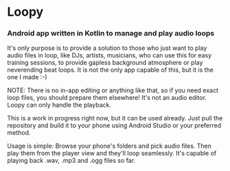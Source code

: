 # Loopy
### Android app written in Kotlin to manage and play audio loops
It's only purpose is to provide a solution to those who just want to play audio files in loop, like DJs, artists, musicians, who can use this for easy training sessions, to provide gapless background atmosphere or play neverending beat loops. It is not the only app capable of this, but it is the one I made :-)

NOTE: There is no in-app editing or anything like that, so if you need exact loop files, you should prepare them elsewhere! It's not an audio editor. Loopy can only handle the playback.

This is a work in progress right now, but it can be used already. Just pull the repository and build it to your phone using Android Studio or your preferred method. 

Usage is simple: Browse your phone's folders and pick audio files. Then play them from the player view and they'll loop seamlessly. It's capable of playing back .wav, .mp3 and .ogg files so far. 

